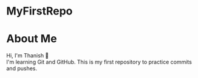 # MyFirstRepo
# About Me
Hi, I'm Thanish 👋  
I'm learning Git and GitHub. This is my first repository to practice commits and pushes.
